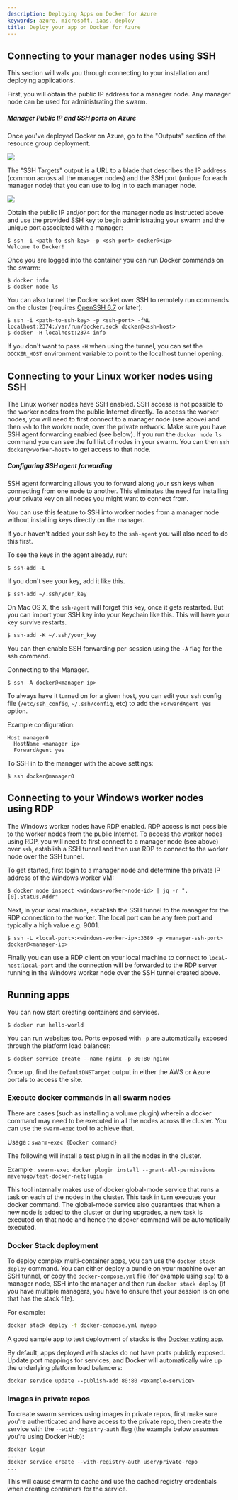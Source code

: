 ```yaml
---
description: Deploying Apps on Docker for Azure
keywords: azure, microsoft, iaas, deploy
title: Deploy your app on Docker for Azure
---
```

## Connecting to your manager nodes using SSH

This section will walk you through connecting to your installation and deploying applications.

First, you will obtain the public IP address for a manager node. Any manager node can be used for administrating the swarm.

##### Manager Public IP and SSH ports on Azure

Once you've deployed Docker on Azure, go to the "Outputs" section of the resource group deployment.

![](img/sshtargets.png)

The "SSH Targets" output is a URL to a blade that describes the IP address (common across all the manager nodes) and the SSH port (unique for each manager node) that you can use to log in to each manager node.

![](img/managers.png)

Obtain the public IP and/or port for the manager node as instructed above and use the provided SSH key to begin administrating your swarm and the unique port associated with a manager:

    $ ssh -i <path-to-ssh-key> -p <ssh-port> docker@<ip>
    Welcome to Docker!
    

Once you are logged into the container you can run Docker commands on the swarm:

    $ docker info
    $ docker node ls
    

You can also tunnel the Docker socket over SSH to remotely run commands on the cluster (requires [OpenSSH 6.7](https://lwn.net/Articles/609321/) or later):

    $ ssh -i <path-to-ssh-key> -p <ssh-port> -fNL localhost:2374:/var/run/docker.sock docker@<ssh-host>
    $ docker -H localhost:2374 info
    

If you don't want to pass `-H` when using the tunnel, you can set the `DOCKER_HOST` environment variable to point to the localhost tunnel opening.

## Connecting to your Linux worker nodes using SSH

The Linux worker nodes have SSH enabled. SSH access is not possible to the worker nodes from the public Internet directly. To access the worker nodes, you will need to first connect to a manager node (see above) and then `ssh` to the worker node, over the private network. Make sure you have SSH agent forwarding enabled (see below). If you run the `docker node ls` command you can see the full list of nodes in your swarm. You can then `ssh docker@<worker-host>` to get access to that node.

##### Configuring SSH agent forwarding

SSH agent forwarding allows you to forward along your ssh keys when connecting from one node to another. This eliminates the need for installing your private key on all nodes you might want to connect from.

You can use this feature to SSH into worker nodes from a manager node without installing keys directly on the manager.

If your haven't added your ssh key to the `ssh-agent` you will also need to do this first.

To see the keys in the agent already, run:

    $ ssh-add -L
    

If you don't see your key, add it like this.

    $ ssh-add ~/.ssh/your_key
    

On Mac OS X, the `ssh-agent` will forget this key, once it gets restarted. But you can import your SSH key into your Keychain like this. This will have your key survive restarts.

    $ ssh-add -K ~/.ssh/your_key
    

You can then enable SSH forwarding per-session using the `-A` flag for the ssh command.

Connecting to the Manager.

    $ ssh -A docker@<manager ip>
    

To always have it turned on for a given host, you can edit your ssh config file (`/etc/ssh_config`, `~/.ssh/config`, etc) to add the `ForwardAgent yes` option.

Example configuration:

    Host manager0
      HostName <manager ip>
      ForwardAgent yes
    

To SSH in to the manager with the above settings:

    $ ssh docker@manager0
    

## Connecting to your Windows worker nodes using RDP

The Windows worker nodes have RDP enabled. RDP access is not possible to the worker nodes from the public Internet. To access the worker nodes using RDP, you will need to first connect to a manager node (see above) over `ssh`, establish a SSH tunnel and then use RDP to connect to the worker node over the SSH tunnel.

To get started, first login to a manager node and determine the private IP address of the Windows worker VM:

    $ docker node inspect <windows-worker-node-id> | jq -r ".[0].Status.Addr"
    

Next, in your local machine, establish the SSH tunnel to the manager for the RDP connection to the worker. The local port can be any free port and typically a high value e.g. 9001.

    $ ssh -L <local-port>:<windows-worker-ip>:3389 -p <manager-ssh-port> docker@<manager-ip>
    

Finally you can use a RDP client on your local machine to connect to `local-host`:`local-port` and the connection will be forwarded to the RDP server running in the Windows worker node over the SSH tunnel created above.

## Running apps

You can now start creating containers and services.

    $ docker run hello-world
    

You can run websites too. Ports exposed with `-p` are automatically exposed through the platform load balancer:

    $ docker service create --name nginx -p 80:80 nginx
    

Once up, find the `DefaultDNSTarget` output in either the AWS or Azure portals to access the site.

### Execute docker commands in all swarm nodes

There are cases (such as installing a volume plugin) wherein a docker command may need to be executed in all the nodes across the cluster. You can use the `swarm-exec` tool to achieve that.

Usage : `swarm-exec {Docker command}`

The following will install a test plugin in all the nodes in the cluster.

Example : `swarm-exec docker plugin install --grant-all-permissions mavenugo/test-docker-netplugin`

This tool internally makes use of docker global-mode service that runs a task on each of the nodes in the cluster. This task in turn executes your docker command. The global-mode service also guarantees that when a new node is added to the cluster or during upgrades, a new task is executed on that node and hence the docker command will be automatically executed.

### Docker Stack deployment

To deploy complex multi-container apps, you can use the `docker stack deploy` command. You can either deploy a bundle on your machine over an SSH tunnel, or copy the `docker-compose.yml` file (for example using `scp`) to a manager node, SSH into the manager and then run `docker stack deploy` (if you have multiple managers, you have to ensure that your session is on one that has the stack file).

For example:

```bash
docker stack deploy -f docker-compose.yml myapp
```

A good sample app to test deployment of stacks is the [Docker voting app](https://github.com/docker/example-voting-app).

By default, apps deployed with stacks do not have ports publicly exposed. Update port mappings for services, and Docker will automatically wire up the underlying platform load balancers:

    docker service update --publish-add 80:80 <example-service>
    

### Images in private repos

To create swarm services using images in private repos, first make sure you're authenticated and have access to the private repo, then create the service with the `--with-registry-auth` flag (the example below assumes you're using Docker Hub):

    docker login
    ...
    docker service create --with-registry-auth user/private-repo
    ...
    

This will cause swarm to cache and use the cached registry credentials when creating containers for the service.